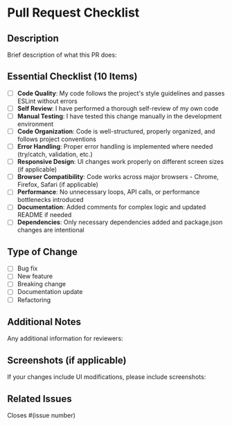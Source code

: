 # Pull Request Checklist

## Description
Brief description of what this PR does:

## Essential Checklist (10 Items)
- [ ] **Code Quality**: My code follows the project's style guidelines and passes ESLint without errors
- [ ] **Self Review**: I have performed a thorough self-review of my own code
- [ ] **Manual Testing**: I have tested this change manually in the development environment
- [ ] **Code Organization**: Code is well-structured, properly organized, and follows project conventions
- [ ] **Error Handling**: Proper error handling is implemented where needed (try/catch, validation, etc.)
- [ ] **Responsive Design**: UI changes work properly on different screen sizes (if applicable)
- [ ] **Browser Compatibility**: Code works across major browsers - Chrome, Firefox, Safari (if applicable)
- [ ] **Performance**: No unnecessary loops, API calls, or performance bottlenecks introduced
- [ ] **Documentation**: Added comments for complex logic and updated README if needed
- [ ] **Dependencies**: Only necessary dependencies added and package.json changes are intentional

## Type of Change
- [ ] Bug fix
- [ ] New feature
- [ ] Breaking change
- [ ] Documentation update
- [ ] Refactoring

## Additional Notes
Any additional information for reviewers:

## Screenshots (if applicable)
If your changes include UI modifications, please include screenshots:

## Related Issues
Closes #(issue number) 